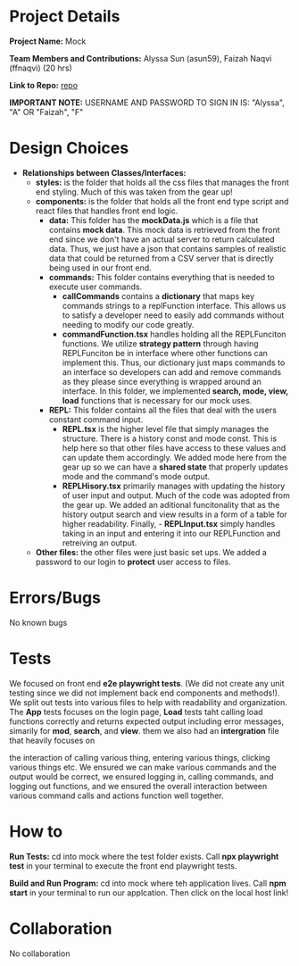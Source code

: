 # Project Details

**Project Name:** Mock

**Team Members and Contributions:** Alyssa Sun (asun59), Faizah Naqvi (ffnaqvi) (20 hrs)

**Link to Repo:** [repo](https://github.com/cs0320-s24/mock-asun59-ffnaqvi)

**IMPORTANT NOTE:** USERNAME AND PASSWORD TO SIGN IN IS: "Alyssa", "A" OR "Faizah", "F" 

# Design Choices

- **Relationships between Classes/Interfaces:**
  - **styles:** is the folder that holds all the css files that manages the front end styling. Much 
  of this was taken from the gear up!
  - **components:** is the folder that holds all the front end type script and react files that 
  handles front end logic.
    - **data:** This folder has the **mockData.js** which is a file that contains **mock data**. 
    This mock data is retrieved from the front end since we don't have an actual server to return 
    calculated data. Thus, we just have a json that contains samples of realistic data that could be 
    returned from a CSV server that is directly being used in our front end.
    - **commands:** This folder contains everything that is needed to execute user commands. 
      - **callCommands** contains a **dictionary** that maps key commands strings to a replFunction 
      interface. This allows us to satisfy a developer need to easily add commands without needing to modify our code greatly. 
      - **commandFunction.tsx** handles holding all the REPLFunciton functions. We utilize **strategy pattern** through having REPLFunciton be in interface where other functions can implement this. Thus, our dictionary just maps commands to an interface so developers can add and remove commands as they please since everything is wrapped around an interface. In this folder, we implemented **search, mode, view, load** functions that is necessary for our mock uses. 
    - **REPL:** This folder contains all the files that deal with the users constant command input. 
      - **REPL.tsx** is the higher level  file that simply manages the structure. There is a history 
      const and mode const. This is help here so that other files have access to these values and can update them accordingly. We added mode here from the gear up so we can have a **shared state** that properly updates mode and the command's mode output.
      - **REPLHisory.tsx** primarily manages with updating the history of user input and output. Much of the code was adopted from the gear up. We added an aditional funcitonality that as the history output search and view results in a form of a table for higher readability. Finally, - **REPLInput.tsx** simply handles taking in an input and entering it into our REPLFunction and retreiving an output. 
  - **Other files:** the other files were just basic set ups. We added a password to our login to 
    **protect** user access to files. 

# Errors/Bugs
No known bugs

# Tests
We focused on front end **e2e playwright tests**. (We did not create any unit testing since we did 
not implement back end components and methods!). We split out tests into various files to help with 
readability and organization. The **App** tests focuses on the login page, **Load** tests taht 
calling load functions correctly and returns expected output including error messages, simarily for **mod**, **search**, and **view**. them we also had an **intergration** file that heavily focuses on 

the interaction of calling various thing, entering various things, clicking various things etc. We 
ensured we can make various commands and the output would be correct, we ensured logging in, calling 
commands, and logging out functions, and we ensured the overall interaction between various command 
calls and actions function well together. 

# How to

**Run Tests:** cd into mock where the test folder exists. Call
**npx playwright test** in your terminal to execute the front end playwright tests. 

**Build and Run Program:** cd into mock where teh application lives. Call **npm start** in your terminal to run our applcation. Then click on the local host link!

# Collaboration
No collaboration
